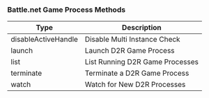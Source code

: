 ### Battle.net Game Process Methods
| Type      | Description |
| ----------- | ----------- |
| disableActiveHandle      | Disable Multi Instance Check |
| launch   | Launch D2R Game Process |
| list   | List Running D2R Game Processes |
| terminate   | Terminate a D2R Game Process |
| watch   | Watch for New D2R Processes |
